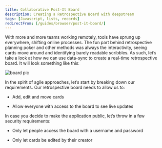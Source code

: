 ```yaml
---
title: Collaborative Post-It Board
description: Creating a Retrospective Board with deepstream
tags: [Javascript, lists, records]
redirectFrom: [/guides/browser/post-it-board/]
---
```


With more and more teams working remotely, tools have sprung up everywhere, shifting online processes. The fun part behind retrospective planning poker and other methods was always the interactivity, seeing cards move around and identifying barely readable scribbles.
As such, let’s take a look at how we can use data-sync to create a real-time retrospective board. It will look something like this:

![board pic](../board.png)

In the spirit of agile approaches, let’s start by breaking down our requirements. Our retrospective board needs to allow us to:

- Add, edit and move cards

- Allow everyone with access to the board to see live updates

In case you decide to make the application public, let’s throw in a few security requirements:

- Only let people access the board with a username and password

- Only let cards be edited by their creator